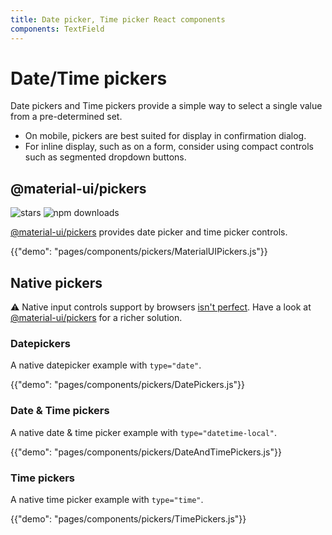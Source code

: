 ```yaml
---
title: Date picker, Time picker React components
components: TextField
---
```


# Date/Time pickers

<p class="description">Date pickers and Time pickers provide a simple way to select a single value from a pre-determined set.</p>

- On mobile, pickers are best suited for display in confirmation dialog.
- For inline display, such as on a form, consider using compact controls such as segmented dropdown buttons.

## @material-ui/pickers

![stars](https://img.shields.io/github/stars/mui-org/material-ui-pickers.svg?style=social&label=Stars)
![npm downloads](https://img.shields.io/npm/dm/@material-ui/pickers.svg)

[@material-ui/pickers](https://material-ui-pickers.dev/) provides date picker and time picker controls.

{{"demo": "pages/components/pickers/MaterialUIPickers.js"}}

## Native pickers

⚠️ Native input controls support by browsers [isn't perfect](https://caniuse.com/#feat=input-datetime).
Have a look at [@material-ui/pickers](#material-ui-pickers) for a richer solution.

### Datepickers

A native datepicker example with `type="date"`.

{{"demo": "pages/components/pickers/DatePickers.js"}}

### Date & Time pickers

A native date & time picker example with `type="datetime-local"`.

{{"demo": "pages/components/pickers/DateAndTimePickers.js"}}

### Time pickers

A native time picker example with `type="time"`.

{{"demo": "pages/components/pickers/TimePickers.js"}}
